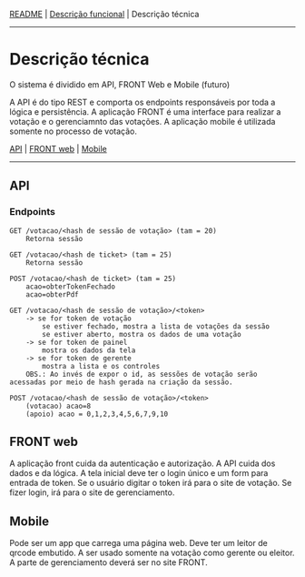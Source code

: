 [README](../README.md) |
[Descrição funcional](descricao_funcional.md) | 
Descrição técnica

---

# Descrição técnica

O sistema é dividido em API, FRONT Web e Mobile (futuro)

A API é do tipo REST e comporta os endpoints responsáveis por toda a lógica e persistência. A aplicação FRONT é uma interface para realizar a votação e o gerenciamnto das votações. A aplicação mobile é utilizada somente no processo de votação.

[API](#api) |
[FRONT web](#front-web) |
[Mobile](#mobile)

---

## API

### Endpoints

```
GET /votacao/<hash de sessão de votação> (tam = 20)
    Retorna sessão

GET /votacao/<hash de ticket> (tam = 25)
    Retorna sessão 

POST /votacao/<hash de ticket> (tam = 25)
    acao=obterTokenFechado
    acao=obterPdf

GET /votacao/<hash de sessão de votação>/<token> 
    -> se for token de votação
        se estiver fechado, mostra a lista de votações da sessão
        se estiver aberto, mostra os dados de uma votação
    -> se for token de painel
        mostra os dados da tela
    -> se for token de gerente
        mostra a lista e os controles
    OBS.: Ao invés de expor o id, as sessões de votação serão acessadas por meio de hash gerada na criação da sessão.

POST /votacao/<hash de sessão de votação>/<token> 
    (votacao) acao=8
    (apoio) acao = 0,1,2,3,4,5,6,7,9,10

```

## FRONT web

A aplicação front cuida da autenticação e autorização. A API cuida dos dados e da lógica. 
A tela inicial deve ter o login único e um form para entrada de token. Se o usuário digitar o token irá para o site de votação. Se fizer login, irá para o site de gerenciamento.

## Mobile

Pode ser um app que carrega uma página web.
Deve ter um leitor de qrcode embutido.
A ser usado somente na votação como gerente ou eleitor. A parte de gerenciamento deverá ser no site FRONT.
